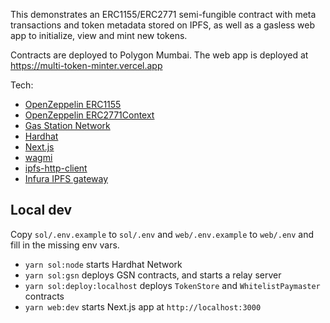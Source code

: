 This demonstrates an ERC1155/ERC2771 semi-fungible contract with meta transactions and token metadata stored on IPFS, as well as a gasless web app to initialize, view and mint new tokens.

Contracts are deployed to Polygon Mumbai. The web app is deployed at https://multi-token-minter.vercel.app

Tech:

- [OpenZeppelin ERC1155](https://docs.openzeppelin.com/contracts/4.x/api/token/erc1155)
- [OpenZeppelin ERC2771Context](https://docs.openzeppelin.com/contracts/4.x/api/metatx)
- [Gas Station Network](https://opengsn.org)
- [Hardhat](https://hardhat.org/)
- [Next.js](https://nextjs.org/)
- [wagmi](https://wagmi.sh/)
- [ipfs-http-client](https://github.com/ipfs/js-ipfs/tree/master/packages/ipfs-http-client)
- [Infura IPFS gateway](https://infura.io/product/ipfs)

## Local dev

Copy `sol/.env.example` to `sol/.env` and `web/.env.example` to `web/.env` and fill in the missing env vars.

- `yarn sol:node` starts Hardhat Network
- `yarn sol:gsn` deploys GSN contracts, and starts a relay server
- `yarn sol:deploy:localhost` deploys `TokenStore` and `WhitelistPaymaster` contracts
- `yarn web:dev` starts Next.js app at `http://localhost:3000`
